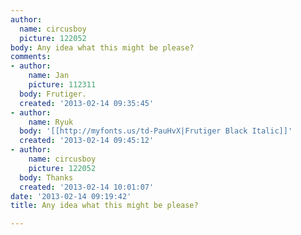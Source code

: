 ```yaml
---
author:
  name: circusboy
  picture: 122052
body: Any idea what this might be please?
comments:
- author:
    name: Jan
    picture: 112311
  body: Frutiger.
  created: '2013-02-14 09:35:45'
- author:
    name: Ryuk
  body: '[[http://myfonts.us/td-PauHvX|Frutiger Black Italic]]'
  created: '2013-02-14 09:45:12'
- author:
    name: circusboy
    picture: 122052
  body: Thanks
  created: '2013-02-14 10:01:07'
date: '2013-02-14 09:19:42'
title: Any idea what this might be please?

---
```


